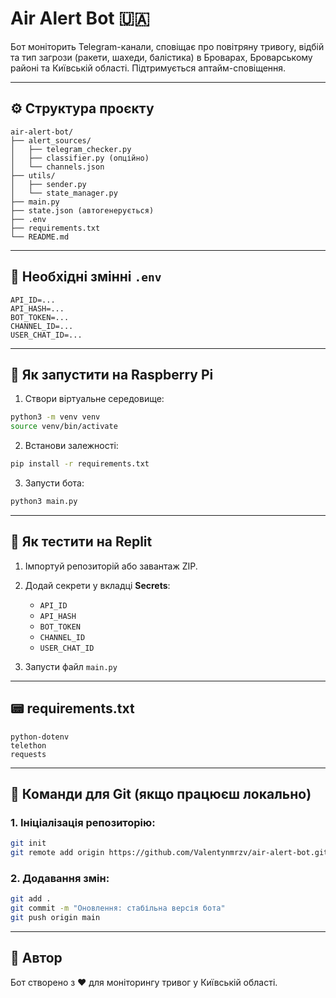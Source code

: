 # Air Alert Bot 🇺🇦

Бот моніторить Telegram-канали, сповіщає про повітряну тривогу, відбій та тип загрози (ракети, шахеди, балістика) в Броварах, Броварському районі та Київській області. Підтримується аптайм-сповіщення.

---

## ⚙️ Структура проєкту

```
air-alert-bot/
├── alert_sources/
│   ├── telegram_checker.py
│   ├── classifier.py (опційно)
│   └── channels.json
├── utils/
│   ├── sender.py
│   └── state_manager.py
├── main.py
├── state.json (автогенерується)
├── .env
├── requirements.txt
└── README.md
```

---

## 🔧 Необхідні змінні `.env`

```
API_ID=...
API_HASH=...
BOT_TOKEN=...
CHANNEL_ID=...
USER_CHAT_ID=...
```

---

## 🐍 Як запустити на Raspberry Pi

1. Створи віртуальне середовище:

```bash
python3 -m venv venv
source venv/bin/activate
```

2. Встанови залежності:

```bash
pip install -r requirements.txt
```

3. Запусти бота:

```bash
python3 main.py
```

---

## 🥪 Як тестити на Replit

1. Імпортуй репозиторій або завантаж ZIP.
2. Додай секрети у вкладці **Secrets**:

   - `API_ID`
   - `API_HASH`
   - `BOT_TOKEN`
   - `CHANNEL_ID`
   - `USER_CHAT_ID`

3. Запусти файл `main.py`

---

## 📟 requirements.txt

```
python-dotenv
telethon
requests
```

---

## 🔁 Команди для Git (якщо працюєш локально)

### 1. Ініціалізація репозиторію:

```bash
git init
git remote add origin https://github.com/Valentynmrzv/air-alert-bot.git
```

### 2. Додавання змін:

```bash
git add .
git commit -m "Оновлення: стабільна версія бота"
git push origin main
```

---

## 🤖 Автор

Бот створено з ❤️ для моніторингу тривог у Київській області.
